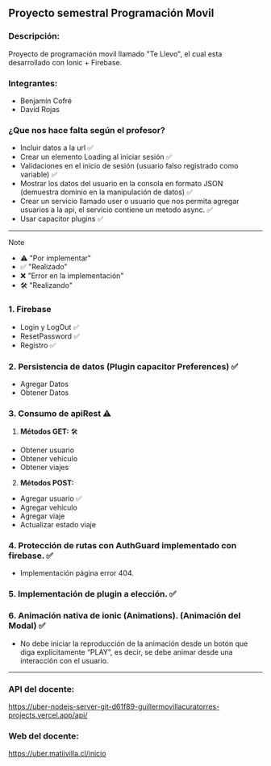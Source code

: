 ## Proyecto semestral Programación Movil

### Descripción:
Proyecto de programación movil llamado "Te Llevo", el cual esta desarrollado con Ionic + Firebase.

### Integrantes:

- Benjamín Cofré
- David Rojas

### ¿Que nos hace falta según el profesor?

- Incluir datos a la url ✅
- Crear un elemento Loading al iniciar sesión ✅
- Validaciones en el inicio de sesión (usuario falso registrado como variable) ✅
- Mostrar los datos del usuario en la consola en formato JSON (demuestra dominio en la manipulación de datos) ✅
- Crear un servicio llamado user o usuario que nos permita agregar usuarios a la api, el servicio contiene un metodo async. ✅
- Usar capacitor plugins ✅

---

>[!NOTE]
>- ⚠️ "Por implementar"
>- ✅ "Realizado"
>- ❌ "Error en la implementación"
>- 🛠️ "Realizando"

### 1. Firebase 
- Login y LogOut ✅
- ResetPassword ✅
- Registro ✅
### 2. Persistencia de datos (Plugin capacitor Preferences) ✅
- Agregar Datos 
- Obtener Datos 
### 3. Consumo de apiRest ⚠️
1. **Métodos GET:** 🛠️
- Obtener usuario 
- Obtener vehículo 
- Obtener viajes 
2. **Métodos POST:** 
- Agregar usuario ✅
- Agregar vehículo 
- Agregar viaje 
- Actualizar estado viaje 
### 4. Protección de rutas con AuthGuard implementado con firebase. ✅
- Implementación página error 404. 
### 5. Implementación de plugin a elección. ✅
### 6. Animación nativa de ionic (Animations). (Animación del Modal) ✅
- No debe iniciar la reproducción de la animación desde un botón que diga explícitamente “PLAY”, es 
decir, se debe animar desde una interacción con el usuario. 

---

### API del docente:
https://uber-nodejs-server-git-d61f89-guillermovillacuratorres-projects.vercel.app/api/

### Web del docente:
https://uber.matiivilla.cl/inicio
